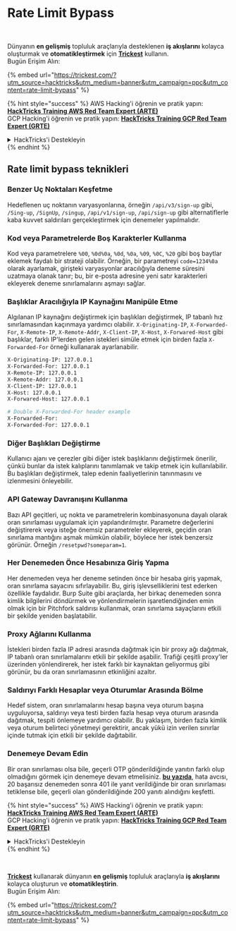 # Rate Limit Bypass

<figure><img src="../.gitbook/assets/image (48).png" alt=""><figcaption></figcaption></figure>

\
Dünyanın **en gelişmiş** topluluk araçlarıyla desteklenen **iş akışlarını** kolayca oluşturmak ve **otomatikleştirmek** için [**Trickest**](https://trickest.com/?utm_source=hacktricks\&utm_medium=text\&utm_campaign=ppc\&utm_content=rate-limit-bypass) kullanın.\
Bugün Erişim Alın:

{% embed url="https://trickest.com/?utm_source=hacktricks&utm_medium=banner&utm_campaign=ppc&utm_content=rate-limit-bypass" %}

{% hint style="success" %}
AWS Hacking'i öğrenin ve pratik yapın:<img src="../.gitbook/assets/arte.png" alt="" data-size="line">[**HackTricks Training AWS Red Team Expert (ARTE)**](https://training.hacktricks.xyz/courses/arte)<img src="../.gitbook/assets/arte.png" alt="" data-size="line">\
GCP Hacking'i öğrenin ve pratik yapın: <img src="../.gitbook/assets/grte.png" alt="" data-size="line">[**HackTricks Training GCP Red Team Expert (GRTE)**<img src="../.gitbook/assets/grte.png" alt="" data-size="line">](https://training.hacktricks.xyz/courses/grte)

<details>

<summary>HackTricks'i Destekleyin</summary>

* [**abonelik planlarını**](https://github.com/sponsors/carlospolop) kontrol edin!
* **💬 [**Discord grubuna**](https://discord.gg/hRep4RUj7f) veya [**telegram grubuna**](https://t.me/peass) katılın ya da **Twitter**'da **bizi takip edin** 🐦 [**@hacktricks\_live**](https://twitter.com/hacktricks_live)**.**
* **Hacking ipuçlarını paylaşmak için** [**HackTricks**](https://github.com/carlospolop/hacktricks) ve [**HackTricks Cloud**](https://github.com/carlospolop/hacktricks-cloud) github reposuna PR gönderin.

</details>
{% endhint %}

## Rate limit bypass teknikleri

### Benzer Uç Noktaları Keşfetme

Hedeflenen uç noktanın varyasyonlarına, örneğin `/api/v3/sign-up` gibi, `/Sing-up`, `/SignUp`, `/singup`, `/api/v1/sign-up`, `/api/sign-up` gibi alternatiflerle kaba kuvvet saldırıları gerçekleştirmek için denemeler yapılmalıdır.

### Kod veya Parametrelerde Boş Karakterler Kullanma

Kod veya parametrelere `%00`, `%0d%0a`, `%0d`, `%0a`, `%09`, `%0C`, `%20` gibi boş baytlar eklemek faydalı bir strateji olabilir. Örneğin, bir parametreyi `code=1234%0a` olarak ayarlamak, girişteki varyasyonlar aracılığıyla deneme süresini uzatmaya olanak tanır; bu, bir e-posta adresine yeni satır karakterleri ekleyerek deneme sınırlamalarını aşmayı sağlar.

### Başlıklar Aracılığıyla IP Kaynağını Manipüle Etme

Algılanan IP kaynağını değiştirmek için başlıkları değiştirmek, IP tabanlı hız sınırlamasından kaçınmaya yardımcı olabilir. `X-Originating-IP`, `X-Forwarded-For`, `X-Remote-IP`, `X-Remote-Addr`, `X-Client-IP`, `X-Host`, `X-Forwared-Host` gibi başlıklar, farklı IP'lerden gelen istekleri simüle etmek için birden fazla `X-Forwarded-For` örneği kullanarak ayarlanabilir.
```bash
X-Originating-IP: 127.0.0.1
X-Forwarded-For: 127.0.0.1
X-Remote-IP: 127.0.0.1
X-Remote-Addr: 127.0.0.1
X-Client-IP: 127.0.0.1
X-Host: 127.0.0.1
X-Forwared-Host: 127.0.0.1

# Double X-Forwarded-For header example
X-Forwarded-For:
X-Forwarded-For: 127.0.0.1
```
### Diğer Başlıkları Değiştirme

Kullanıcı ajanı ve çerezler gibi diğer istek başlıklarını değiştirmek önerilir, çünkü bunlar da istek kalıplarını tanımlamak ve takip etmek için kullanılabilir. Bu başlıkları değiştirmek, talep edenin faaliyetlerinin tanınmasını ve izlenmesini önleyebilir.

### API Gateway Davranışını Kullanma

Bazı API geçitleri, uç nokta ve parametrelerin kombinasyonuna dayalı olarak oran sınırlaması uygulamak için yapılandırılmıştır. Parametre değerlerini değiştirerek veya isteğe önemsiz parametreler ekleyerek, geçidin oran sınırlama mantığını aşmak mümkün olabilir, böylece her istek benzersiz görünür. Örneğin `/resetpwd?someparam=1`.

### Her Denemeden Önce Hesabınıza Giriş Yapma

Her denemeden veya her deneme setinden önce bir hesaba giriş yapmak, oran sınırlama sayacını sıfırlayabilir. Bu, giriş işlevselliklerini test ederken özellikle faydalıdır. Burp Suite gibi araçlarda, her birkaç denemeden sonra kimlik bilgilerini döndürmek ve yönlendirmelerin işaretlendiğinden emin olmak için bir Pitchfork saldırısı kullanmak, oran sınırlama sayaçlarını etkili bir şekilde yeniden başlatabilir.

### Proxy Ağlarını Kullanma

İstekleri birden fazla IP adresi arasında dağıtmak için bir proxy ağı dağıtmak, IP tabanlı oran sınırlamalarını etkili bir şekilde aşabilir. Trafiği çeşitli proxy'ler üzerinden yönlendirerek, her istek farklı bir kaynaktan geliyormuş gibi görünür, bu da oran sınırlamasının etkinliğini azaltır.

### Saldırıyı Farklı Hesaplar veya Oturumlar Arasında Bölme

Hedef sistem, oran sınırlamalarını hesap başına veya oturum başına uyguluyorsa, saldırıyı veya testi birden fazla hesap veya oturum arasında dağıtmak, tespiti önlemeye yardımcı olabilir. Bu yaklaşım, birden fazla kimlik veya oturum belirteci yönetmeyi gerektirir, ancak yükü izin verilen sınırlar içinde tutmak için etkili bir şekilde dağıtabilir.

### Denemeye Devam Edin

Bir oran sınırlaması olsa bile, geçerli OTP gönderildiğinde yanıtın farklı olup olmadığını görmek için denemeye devam etmelisiniz. [**bu yazıda**](https://mokhansec.medium.com/the-2-200-ato-most-bug-hunters-overlooked-by-closing-intruder-too-soon-505f21d56732), hata avcısı, 20 başarısız denemeden sonra 401 ile yanıt verildiğinde bir oran sınırlaması tetiklense bile, geçerli olan gönderildiğinde 200 yanıtı alındığını keşfetti.

{% hint style="success" %}
AWS Hacking'i öğrenin ve pratik yapın:<img src="../.gitbook/assets/arte.png" alt="" data-size="line">[**HackTricks Training AWS Red Team Expert (ARTE)**](https://training.hacktricks.xyz/courses/arte)<img src="../.gitbook/assets/arte.png" alt="" data-size="line">\
GCP Hacking'i öğrenin ve pratik yapın: <img src="../.gitbook/assets/grte.png" alt="" data-size="line">[**HackTricks Training GCP Red Team Expert (GRTE)**<img src="../.gitbook/assets/grte.png" alt="" data-size="line">](https://training.hacktricks.xyz/courses/grte)

<details>

<summary>HackTricks'i Destekleyin</summary>

* [**abonelik planlarını**](https://github.com/sponsors/carlospolop) kontrol edin!
* **💬 [**Discord grubuna**](https://discord.gg/hRep4RUj7f) veya [**telegram grubuna**](https://t.me/peass) katılın ya da **Twitter'da** 🐦 [**@hacktricks\_live**](https://twitter.com/hacktricks_live)**'i takip edin.**
* **Hacking ipuçlarını paylaşmak için [**HackTricks**](https://github.com/carlospolop/hacktricks) ve [**HackTricks Cloud**](https://github.com/carlospolop/hacktricks-cloud) github reposuna PR gönderin.**

</details>
{% endhint %}

<figure><img src="../.gitbook/assets/image (48).png" alt=""><figcaption></figcaption></figure>

\
[**Trickest**](https://trickest.com/?utm_source=hacktricks\&utm_medium=text\&utm_campaign=ppc\&utm_content=rate-limit-bypass) kullanarak dünyanın **en gelişmiş** topluluk araçlarıyla **iş akışlarını** kolayca oluşturun ve **otomatikleştirin**.\
Bugün Erişim Alın:

{% embed url="https://trickest.com/?utm_source=hacktricks&utm_medium=banner&utm_campaign=ppc&utm_content=rate-limit-bypass" %}
